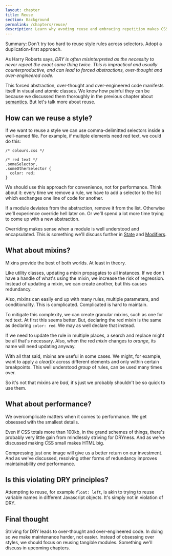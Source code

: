 ```yaml
---
layout: chapter
title: Reuse
section: Background
permalink: /chapters/reuse/
description: Learn why avoding reuse and embracing repetition makes CSS maintenance easier.
---
```


Summary: Don't try too hard to reuse style rules across selectors. Adopt a duplication-first approach.

As Harry Roberts says, *DRY is often misinterpreted as the necessity to never repeat the exact same thing twice. This is impractical and usually counterproductive, and can lead to forced abstractions, over-thought and over-engineered code.*

This forced abstraction, over-thought and over-engineered code manifests itself in visual and atomic classes. We know how painful they can be because we discussed them thoroughly in the previous chapter about [semantics](/chapters/semantics/). But let's talk more about reuse.

## How can we reuse a style?

If we want to reuse a style we can use comma-delimitted selectors inside a well-named file. For example, if multiple elements need red text, we could do this:

	/* colours.css */

	/* red text */
	.someSelector,
	.someOtherSelector {
	  color: red;
	}

We should use this approach for convenience, not for performance. Think about it: every time we remove a rule, we have to add a selector to the list which exchanges one line of code for another.

If a module deviates from the abstraction, remove it from the list. Otherwise we'll experience override hell later on. Or we'll spend a lot more time trying to come up with a new abstraction.

Overriding makes sense when a module is well understood and encapsulated. This is something we'll discuss further in [State](/chapters/state/) and [Modifiers](/chapters/modifiers/).

## What about mixins?

Mixins provide the best of both worlds. At least in theory.

Like utility classes, updating a mixin propagates to all instances. If we don't have a handle of what's using the mixin, we increase the risk of regression. Instead of updating a mixin, we can create another, but this causes redundancy.

Also, mixins can easily end up with many rules, multiple parameters, and conditionality. This is complicated. Complicated is hard to maintain.

To mitigate this complexity, we can create granular mixins, such as one for red text. At first this seems better. But, declaring the red mixin is the same as declaring `color: red`. We may as well declare that instead.

If we need to update the rule in multiple places, a search and replace might be all that's necessary. Also, when the red *mixin* changes to *orange*, its name will need updating anyway.

With all that said, mixins are useful in some cases. We might, for example, want to apply a *clearfix* across different elements and only within certain breakpoints. This well understood *group* of rules, can be used many times over.

So it's not that mixins are *bad*, it's just we probably shouldn't be so quick to use them.

## What about performance?

We overcomplicate matters when it comes to performance. We get obsessed with the smallest details.

Even if CSS totals more than 100kb, in the grand schemes of things, there's probably very little gain from mindlessly striving for DRYness. And as we've discussed making CSS small makes HTML big.

Compressing just one image will give us a better return on our investment. And as we've discussed, resolving other forms of redundancy improves maintainability *and* performance.

## Is this violating DRY principles?

Attempting to reuse, for example `float: left`, is akin to trying to reuse variable names in different Javascript objects. It's simply not in violation of DRY.

## Final thought

Striving for DRY leads to over-thought and over-engineered code. In doing so we make maintenance harder, not easier. Instead of obsessing over styles, we should focus on reusing tangible modules. Something we'll discuss in upcoming chapters.